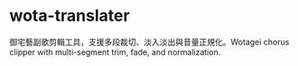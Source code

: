 # wota-translater
御宅藝副歌剪輯工具，支援多段裁切、淡入淡出與音量正規化。Wotagei chorus clipper with multi-segment trim, fade, and normalization.
